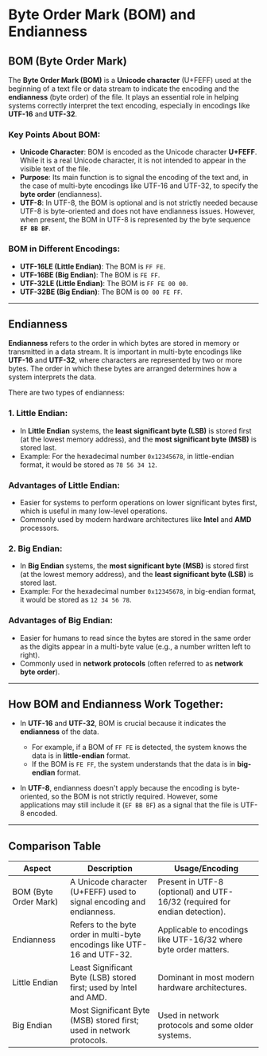 
# Byte Order Mark (BOM) and Endianness

## BOM (Byte Order Mark)
The **Byte Order Mark (BOM)** is a **Unicode character** (U+FEFF) used at the beginning of a text file or data stream to indicate the encoding and the **endianness** (byte order) of the file. It plays an essential role in helping systems correctly interpret the text encoding, especially in encodings like **UTF-16** and **UTF-32**.

### Key Points About BOM:
- **Unicode Character**: BOM is encoded as the Unicode character **U+FEFF**. While it is a real Unicode character, it is not intended to appear in the visible text of the file.
- **Purpose**: Its main function is to signal the encoding of the text and, in the case of multi-byte encodings like UTF-16 and UTF-32, to specify the **byte order** (endianness).
- **UTF-8**: In UTF-8, the BOM is optional and is not strictly needed because UTF-8 is byte-oriented and does not have endianness issues. However, when present, the BOM in UTF-8 is represented by the byte sequence **`EF BB BF`**.

### BOM in Different Encodings:
- **UTF-16LE (Little Endian)**: The BOM is `FF FE`.
- **UTF-16BE (Big Endian)**: The BOM is `FE FF`.
- **UTF-32LE (Little Endian)**: The BOM is `FF FE 00 00`.
- **UTF-32BE (Big Endian)**: The BOM is `00 00 FE FF`.

---

## Endianness

**Endianness** refers to the order in which bytes are stored in memory or transmitted in a data stream. It is important in multi-byte encodings like **UTF-16** and **UTF-32**, where characters are represented by two or more bytes. The order in which these bytes are arranged determines how a system interprets the data.

There are two types of endianness:

### 1. Little Endian:
- In **Little Endian** systems, the **least significant byte (LSB)** is stored first (at the lowest memory address), and the **most significant byte (MSB)** is stored last.
- Example: For the hexadecimal number `0x12345678`, in little-endian format, it would be stored as `78 56 34 12`.

### Advantages of Little Endian:
- Easier for systems to perform operations on lower significant bytes first, which is useful in many low-level operations.
- Commonly used by modern hardware architectures like **Intel** and **AMD** processors.

### 2. Big Endian:
- In **Big Endian** systems, the **most significant byte (MSB)** is stored first (at the lowest memory address), and the **least significant byte (LSB)** is stored last.
- Example: For the hexadecimal number `0x12345678`, in big-endian format, it would be stored as `12 34 56 78`.

### Advantages of Big Endian:
- Easier for humans to read since the bytes are stored in the same order as the digits appear in a multi-byte value (e.g., a number written left to right).
- Commonly used in **network protocols** (often referred to as **network byte order**).

---

## How BOM and Endianness Work Together:
- In **UTF-16** and **UTF-32**, BOM is crucial because it indicates the **endianness** of the data.
  - For example, if a BOM of `FF FE` is detected, the system knows the data is in **little-endian** format.
  - If the BOM is `FE FF`, the system understands that the data is in **big-endian** format.

- In **UTF-8**, endianness doesn't apply because the encoding is byte-oriented, so the BOM is not strictly required. However, some applications may still include it (`EF BB BF`) as a signal that the file is UTF-8 encoded.

---

## Comparison Table

| Aspect        | Description                                                       | Usage/Encoding                                                 |
|---------------|-------------------------------------------------------------------|----------------------------------------------------------------|
| BOM (Byte Order Mark) | A Unicode character (U+FEFF) used to signal encoding and endianness.     | Present in UTF-8 (optional) and UTF-16/32 (required for endian detection). |
| Endianness            | Refers to the byte order in multi-byte encodings like UTF-16 and UTF-32. | Applicable to encodings like UTF-16/32 where byte order matters.           |
| Little Endian         | Least Significant Byte (LSB) stored first; used by Intel and AMD.        | Dominant in most modern hardware architectures.                            |
| Big Endian            | Most Significant Byte (MSB) stored first; used in network protocols.     | Used in network protocols and some older systems.                          |